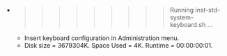 * >>>>>>>>> Running inst-std-system-keyboard.sh ...
  * Insert keyboard configuration in Administration menu.
  * Disk size = 3679304K. Space Used = 4K. Runtime = 00:00:00:01.

